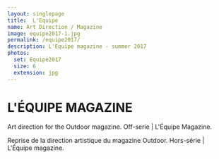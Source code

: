```yaml
---
layout: singlepage
title:  L'Equipe
name: Art Direction / Magazine
image: equipe2017-1.jpg
permalink: /equipe2017/
description: L'Equipe magazine - summer 2017
photos:
  set: Equipe2017
  size: 6
  extension: jpg
---
```


<h1>L'ÉQUIPE MAGAZINE</h1>

<p>
Art direction for the Outdoor magazine.
Off-serie | L'Équipe Magazine.
</p>

<p>
​Reprise de la direction artistique du magazine Outdoor.
Hors-série | L'Équipe magazine.
</p>
